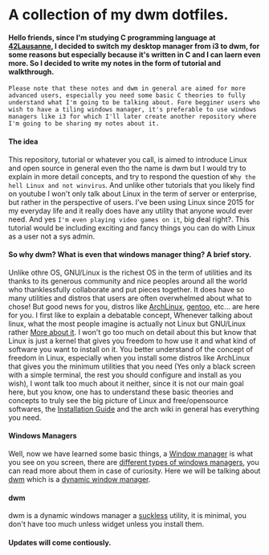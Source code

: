 # A collection of my dwm dotfiles.

#### Hello friends, since I'm studying C programming language at [42Lausanne](https://www.42lausanne.ch/), I decided to switch my desktop manager from i3 to dwm, for some reasons but especially because it's written in C and I can laern even more. So I decided to write my notes in the form of tutorial and walkthrough.

`Please note that these notes and dwm in general are aimed for more advanced users, especially you need some basic C theories to fully understand what I'm going to be talking about. Fore begginer users who wish to have a tiling windows manager, it's preferable to use windows managers like i3 for which I'll later create another repository where I'm going to be sharing my notes about it.`

#### The idea
This repository, tutorial or whatever you call, is aimed to introduce Linux and open source in general even tho the name is dwm but I would try to explain in more detail concepts, and try to respond the question of `Why the hell Linux and not winvirus`. And unlike other tutorials that you likely find on youtube I won't only talk about Linux in the term of server or enterprise, but rather in the perspective of users. I've been using Linux since 2015 for my everyday life and it really does have any utility that anyone would ever need. And yes `I'm even playing video games on it`, big deal right?.
This tutorial would be including exciting and fancy things you can do with Linux as a user not a sys admin.

#### So why dwm? What is even that windows manager thing? A brief story.
Unlike othre OS, GNU/Linux is the richest OS in the term of utilities and its thanks to its generous community and nice peoples around all the world who thanklessfully collaborate and put pieces together. It does have so many utilities and distros that users are often overwhelmed about what to chose! But good news for you, distros like [ArchLinux](https://archlinux.org/), [gentoo](https://www.gentoo.org/), etc... are here for you.
I first like to explain a debatable concept, Whenever talking about linux, what the most people imagine is actually not Linux but GNU/Linux rather [More about it](https://en.wikipedia.org/wiki/GNU/Linux_naming_controversy#History). I won't go too much on detail about this but know that Linux is just a kernel that gives you freedom to how use it and what kind of software you want to install on it. You better understand of the concept of freedom in Linux, especially when you install some distros like ArchLinux that gives you the minimum utilities that you need (Yes only a black screen with a simple terminal, the rest you should configure and install as you wish), I wont talk too much about it neither, since it is not our main goal here, but you know, one has to understand these basic theories and concepts to truly see the big picture of Linux and free/opensource softwares, the [Installation Guide](https://wiki.archlinux.org/title/Installation_guide) and the arch wiki in general has everything you need.

#### Windows Managers
Well, now we have learned some basic things, a [Window manager](https://wiki.archlinux.org/title/window_manager) is what you see on you screen, there are [different types of windows managers](https://wiki.archlinux.org/title/window_manager#Types), you can read more about them in case of curiosity. Here we will be talking about [dwm](https://dwm.suckless.org/) which is a [dynamic window manager](https://en.wikipedia.org/wiki/Dynamic_window_manager).

#### dwm
dwm is a dynamic windows manager a [suckless](https://dwm.suckless.org/) utility, it is minimal, you don't have too much unless widget unless you install them.

#### Updates will come contiously.

